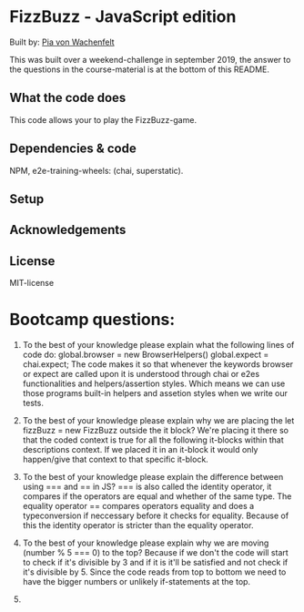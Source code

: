 # FizzBuzz - JavaScript edition
Built by: [Pia von Wachenfelt](https://github.com/piavW)

This was built over a weekend-challenge in september 2019, the answer to the questions in the course-material is at the bottom of this README. 

## What the code does
This code allows your to play the FizzBuzz-game.

## Dependencies & code
NPM, e2e-training-wheels: (chai, superstatic).
## Setup

## Acknowledgements

## License
MIT-license

# Bootcamp questions:
1. To the best of your knowledge please explain what the following lines of code do: 
global.browser = new BrowserHelpers()
global.expect = chai.expect;
    The code makes it so that whenever the keywords browser or expect are called upon it is understood through chai or e2es functionalities and helpers/assertion styles. Which means we can use those programs built-in helpers and assetion styles when we write our tests.
2. To the best of your knowledge please explain why we are placing the let fizzBuzz = new FizzBuzz outside the it block?
    We're placing it there so that the coded context is true for all the following it-blocks within that descriptions context.
    If we placed it in an it-block it would only happen/give that context to that specific it-block.

3. To the best of your knowledge please explain the difference between using === and == in JS?
    === is also called the identity operator, it  compares if the operators are equal and whether of the same type. The equality operator == compares operators equality and does a typeconversion if neccessary before it checks for equality. Because of this the identity operator is stricter than the equality operator. 

4. To the best of your knowledge please explain why we are moving (number % 5 === 0) to the top?
    Because if we don't the code will start to check if it's divisible by 3 and if it is it'll be satisfied and not check if it's divisible by 5. Since the code reads from top to bottom we need to have the bigger numbers or unlikely if-statements at the top. 

5. 